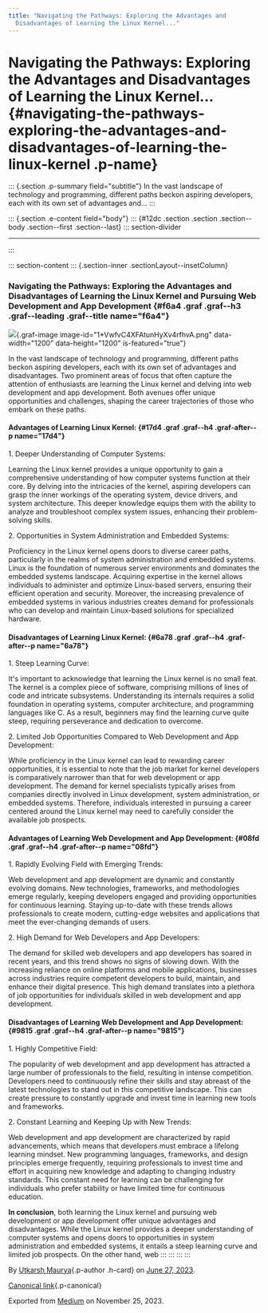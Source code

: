 ```yaml
---
title: "Navigating the Pathways: Exploring the Advantages and
  Disadvantages of Learning the Linux Kernel..."
---
```


<div>

# Navigating the Pathways: Exploring the Advantages and Disadvantages of Learning the Linux Kernel... {#navigating-the-pathways-exploring-the-advantages-and-disadvantages-of-learning-the-linux-kernel .p-name}

</div>

::: {.section .p-summary field="subtitle"}
In the vast landscape of technology and programming, different paths
beckon aspiring developers, each with its own set of advantages and...
:::

::: {.section .e-content field="body"}
::: {#12dc .section .section .section--body .section--first .section--last}
::: section-divider

------------------------------------------------------------------------
:::

::: section-content
::: {.section-inner .sectionLayout--insetColumn}
### Navigating the Pathways: Exploring the Advantages and Disadvantages of Learning the Linux Kernel and Pursuing Web Development and App Development {#f6a4 .graf .graf--h3 .graf--leading .graf--title name="f6a4"}

![](https://cdn-images-1.medium.com/max/800/1*VwfvC4XFAtunHyXv4rfhvA.png){.graf-image
image-id="1*VwfvC4XFAtunHyXv4rfhvA.png" data-width="1200"
data-height="1200" is-featured="true"}

In the vast landscape of technology and programming, different paths
beckon aspiring developers, each with its own set of advantages and
disadvantages. Two prominent areas of focus that often capture the
attention of enthusiasts are learning the Linux kernel and delving into
web development and app development. Both avenues offer unique
opportunities and challenges, shaping the career trajectories of those
who embark on these paths.

#### **Advantages of Learning Linux Kernel:** {#17d4 .graf .graf--h4 .graf-after--p name="17d4"}

1\. Deeper Understanding of Computer Systems:

Learning the Linux kernel provides a unique opportunity to gain a
comprehensive understanding of how computer systems function at their
core. By delving into the intricacies of the kernel, aspiring developers
can grasp the inner workings of the operating system, device drivers,
and system architecture. This deeper knowledge equips them with the
ability to analyze and troubleshoot complex system issues, enhancing
their problem-solving skills.

2\. Opportunities in System Administration and Embedded Systems:

Proficiency in the Linux kernel opens doors to diverse career paths,
particularly in the realms of system administration and embedded
systems. Linux is the foundation of numerous server environments and
dominates the embedded systems landscape. Acquiring expertise in the
kernel allows individuals to administer and optimize Linux-based
servers, ensuring their efficient operation and security. Moreover, the
increasing prevalence of embedded systems in various industries creates
demand for professionals who can develop and maintain Linux-based
solutions for specialized hardware.

#### Disadvantages of Learning Linux Kernel: {#6a78 .graf .graf--h4 .graf-after--p name="6a78"}

1\. Steep Learning Curve:

It's important to acknowledge that learning the Linux kernel is no small
feat. The kernel is a complex piece of software, comprising millions of
lines of code and intricate subsystems. Understanding its internals
requires a solid foundation in operating systems, computer architecture,
and programming languages like C. As a result, beginners may find the
learning curve quite steep, requiring perseverance and dedication to
overcome.

2\. Limited Job Opportunities Compared to Web Development and App
Development:

While proficiency in the Linux kernel can lead to rewarding career
opportunities, it is essential to note that the job market for kernel
developers is comparatively narrower than that for web development or
app development. The demand for kernel specialists typically arises from
companies directly involved in Linux development, system administration,
or embedded systems. Therefore, individuals interested in pursuing a
career centered around the Linux kernel may need to carefully consider
the available job prospects.

#### Advantages of Learning Web Development and App Development: {#08fd .graf .graf--h4 .graf-after--p name="08fd"}

1\. Rapidly Evolving Field with Emerging Trends:

Web development and app development are dynamic and constantly evolving
domains. New technologies, frameworks, and methodologies emerge
regularly, keeping developers engaged and providing opportunities for
continuous learning. Staying up-to-date with these trends allows
professionals to create modern, cutting-edge websites and applications
that meet the ever-changing demands of users.

2\. High Demand for Web Developers and App Developers:

The demand for skilled web developers and app developers has soared in
recent years, and this trend shows no signs of slowing down. With the
increasing reliance on online platforms and mobile applications,
businesses across industries require competent developers to build,
maintain, and enhance their digital presence. This high demand
translates into a plethora of job opportunities for individuals skilled
in web development and app development.

#### Disadvantages of Learning Web Development and App Development: {#9815 .graf .graf--h4 .graf-after--p name="9815"}

1\. Highly Competitive Field:

The popularity of web development and app development has attracted a
large number of professionals to the field, resulting in intense
competition. Developers need to continuously refine their skills and
stay abreast of the latest technologies to stand out in this competitive
landscape. This can create pressure to constantly upgrade and invest
time in learning new tools and frameworks.

2\. Constant Learning and Keeping Up with New Trends:

Web development and app development are characterized by rapid
advancements, which means that developers must embrace a lifelong
learning mindset. New programming languages, frameworks, and design
principles emerge frequently, requiring professionals to invest time and
effort in acquiring new knowledge and adapting to changing industry
standards. This constant need for learning can be challenging for
individuals who prefer stability or have limited time for continuous
education.

**In conclusion**, both learning the Linux kernel and pursuing web
development or app development offer unique advantages and
disadvantages. While the Linux kernel provides a deeper understanding of
computer systems and opens doors to opportunities in system
administration and embedded systems, it entails a steep learning curve
and limited job prospects. On the other hand, web
:::
:::
:::
:::

By [Utkarsh Maurya](https://medium.com/@sankalp.1519){.p-author .h-card}
on [June 27, 2023](https://medium.com/p/838722090e16).

[Canonical
link](https://medium.com/@sankalp.1519/navigating-the-pathways-exploring-the-advantages-and-disadvantages-of-learning-the-linux-kernel-838722090e16){.p-canonical}

Exported from [Medium](https://medium.com) on November 25, 2023.
